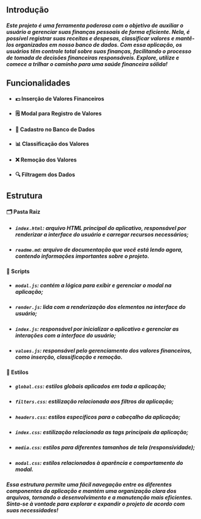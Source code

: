 ## Introdução
##### Este projeto é uma ferramenta poderosa com o objetivo de auxiliar o usuário a gerenciar suas finanças pessoais de forma eficiente. Nela, é possível registrar suas receitas e despesas, classificar valores e mantê-los organizados em nosso banco de dados. Com essa aplicação, os usuários têm controle total sobre suas finanças, facilitando o processo de tomada de decisões financeiras responsáveis. Explore, utilize e comece a trilhar o caminho para uma saúde financeira sólida!

## Funcionalidades
- #### 💵 Inserção de Valores Financeiros 
- #### 🗒️ Modal para Registro de Valores 
- #### 💾 Cadastro no Banco de Dados 
- #### 📊 Classificação dos Valores 
- #### ❌ Remoção dos Valores 
- #### 🔍 Filtragem dos Dados 

## Estrutura
#### 🗂 Pasta Raiz
- ##### `index.html`: arquivo HTML principal do aplicativo, responsável por renderizar a interface do usuário e carregar recursos necessários;

- ##### `readme.md`: arquivo de documentação que você está lendo agora, contendo informações importantes sobre o projeto.

#### 📝 Scripts
- ##### `modal.js`: contém a lógica para exibir e gerenciar o modal na aplicação;
- ##### `render.js`: lida com a renderização dos elementos na interface do usuário;
- ##### `index.js`: responsável por inicializar o aplicativo e gerenciar as interações com a interface do usuário;
- ##### `values.js`: responsável pelo gerenciamento dos valores financeiros, como inserção, classificação e remoção.

#### 🎨 Estilos
- ##### `global.css`: estilos globais aplicados em toda a aplicação;
- ##### `filters.css`: estilização relacionada aos filtros da aplicação;
- ##### `headers.css`: estilos específicos para o cabeçalho da aplicação;
- ##### `index.css`: estilização relacionada as tags principais da aplicação;
- ##### `media.css`: estilos para diferentes tamanhos de tela (responsividade);
- ##### `modal.css`: estilos relacionados à aparência e comportamento do modal.

##### Essa estrutura permite uma fácil navegação entre os diferentes componentes da aplicação e mantém uma organização clara dos arquivos, tornando o desenvolvimento e a manutenção mais eficientes. Sinta-se à vontade para explorar e expandir o projeto de acordo com suas necessidades!
